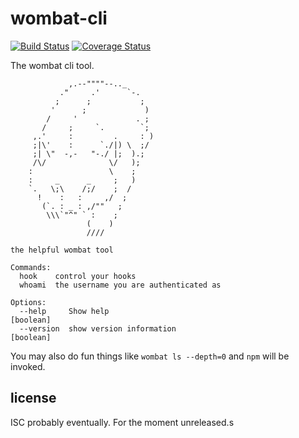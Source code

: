 # wombat-cli

[![Build Status](https://travis-ci.com/npm/wombat-cli.svg?token=DqHFWFDrBinQd9xV4xvQ&branch=master)](https://travis-ci.com/npm/wombat-cli) [![Coverage Status](https://coveralls.io/repos/github/npm/wombat-cli/badge.svg?branch=master&t=5zRfPy)](https://coveralls.io/github/npm/wombat-cli?branch=master)

The wombat cli tool.



                 ,.--""""--.._
               ."     .'      `-.
              ;      ;           ;
             '      ;             )
            /     '             . ;
           /     ;     `.        `;
         ,.'     :         .     : )
         ;|\'    :      `./|) \  ;/
         ;| \"  -,-   "-./ |;  ).;
         /\/              \/   );
        :                 \    ;
        :     _      _     ;   )
        `.   \;\    /;/    ;  /
          !    :   :     ,/  ;
           (`. : _ : ,/""   ;
            \\\`"^" ` :    ;
                     (    )
                     ////

```
the helpful wombat tool

Commands:
  hook    control your hooks
  whoami  the username you are authenticated as

Options:
  --help     Show help                                                 [boolean]
  --version  show version information                                  [boolean]
```

You may also do fun things like `wombat ls --depth=0` and `npm` will be invoked.

## license

ISC probably eventually. For the moment unreleased.s
